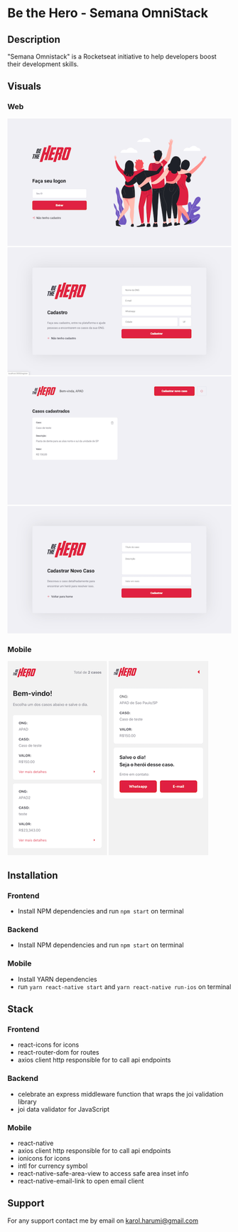 # Be the Hero - Semana OmniStack

## Description
"Semana Omnistack" is a Rocketseat initiative to help developers boost their development skills.

## Visuals

### Web

![Web Login](/assets/images/web1.png) 
![Web Ong Register](/assets/images/web2.png)
![Web Incidents](/assets/images/web3.png) 
![Web Register Incident](/assets/images/web4.png)

### Mobile

![Mobile Incidents](/assets/images/mobile1.png) 
![Mobile Details](/assets/images/mobile2.png)

## Installation

### Frontend
- Install NPM dependencies and run `npm start` on terminal

### Backend
- Install NPM dependencies and run `npm start` on terminal

### Mobile
- Install YARN dependencies
- run `yarn react-native start` and `yarn react-native run-ios` on terminal

## Stack

### Frontend
- react-icons for icons
- react-router-dom for routes
- axios client http responsible for to call api endpoints

### Backend
- celebrate an express middleware function that wraps the joi validation library
- joi data validator for JavaScript

### Mobile
- react-native
- axios client http responsible for to call api endpoints
- ionicons for icons
- intl for currency symbol
- react-native-safe-area-view to access safe area inset info
- react-native-email-link to open email client

## Support
For any support contact me by email on karol.harumi@gmail.com